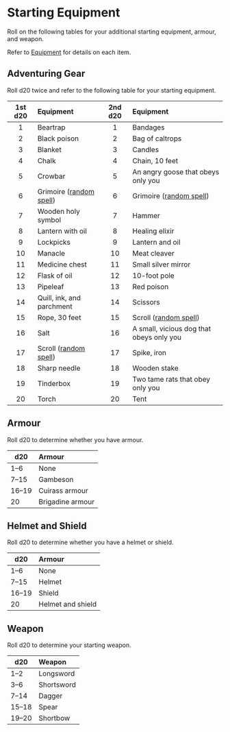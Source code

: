 # Starting Equipment

Roll on the following tables for your additional starting equipment, armour, and weapon.

Refer to [Equipment](5-Equipment.md "Equipment") for details on each item.

## Adventuring Gear

Roll d20 twice and refer to the following table for your starting equipment.

| 1st d20 | Equipment | 2nd d20 | Equipment |
| :-----: | :-------- | :-----: | :-------- |
| 1 | Beartrap | 1 | Bandages |
| 2 | Black poison | 2 | Bag of caltrops |
| 3 | Blanket | 3 | Candles |
| 4 | Chalk | 4 | Chain, 10 feet |
| 5 | Crowbar | 5 | An angry goose that obeys only you |
| 6 | Grimoire ([random spell](6a-Spells.md "Random Spell")) | 6 | Grimoire ([random spell](6a-Spells.md "Random Spell")) |
| 7 | Wooden holy symbol | 7 | Hammer |
| 8 | Lantern with oil | 8 | Healing elixir |
| 9 | Lockpicks | 9 | Lantern and oil |
| 10 | Manacle | 10 | Meat cleaver |
| 11 | Medicine chest | 11 | Small silver mirror |
| 12 | Flask of oil | 12 | 10-foot pole |
| 13 | Pipeleaf | 13 | Red poison |
| 14 | Quill, ink, and parchment | 14 | Scissors |
| 15 | Rope, 30 feet | 15 | Scroll ([random spell](6a-Spells.md "Random Spell")) |
| 16 | Salt | 16 | A small, vicious dog that obeys only you |
| 17 | Scroll ([random spell](6a-Spells.md "Random Spell")) | 17 | Spike, iron |
| 18 | Sharp needle | 18 | Wooden stake |
| 19 | Tinderbox | 19 | Two tame rats that obey only you |
| 20 | Torch | 20 | Tent |

## Armour

Roll d20 to determine whether you have armour.

| d20 | Armour |
| -- | :----- |
| 1–6 | None |
| 7–15 | Gambeson |
| 16–19 | Cuirass armour |
| 20 | Brigadine armour |

## Helmet and Shield

Roll d20 to determine whether you have a helmet or shield.

| d20 | Armour |
| -- | :----- |
| 1–6 | None |
| 7–15 | Helmet |
| 16–19 | Shield |
| 20 | Helmet and shield |

## Weapon

Roll d20 to determine your starting weapon.

| d20 | Weapon |
| -- | :----- |
| 1–2 | Longsword |
| 3–6 | Shortsword |
| 7–14 | Dagger |
| 15–18 | Spear |
| 19–20| Shortbow |
